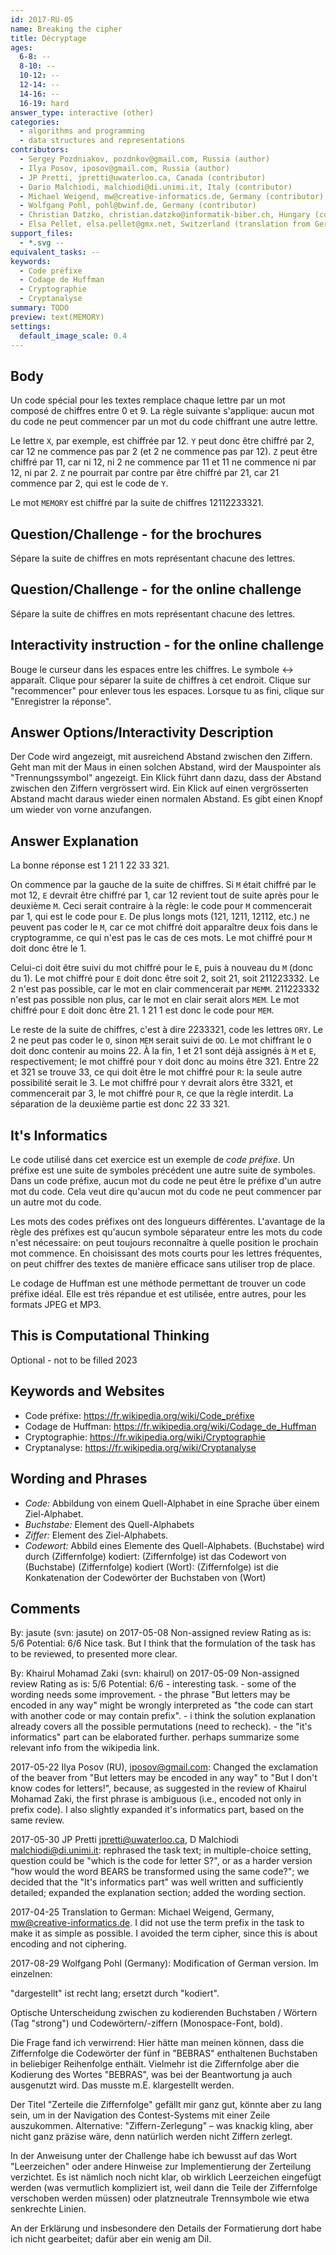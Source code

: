 ```yaml
---
id: 2017-RU-05
name: Breaking the cipher
title: Décryptage
ages:
  6-8: --
  8-10: --
  10-12: --
  12-14: --
  14-16: --
  16-19: hard
answer_type: interactive (other)
categories:
  - algorithms and programming
  - data structures and representations
contributors: 
  - Sergey Pozdniakov, pozdnkov@gmail.com, Russia (author)
  - Ilya Posov, iposov@gmail.com, Russia (author)
  - JP Pretti, jpretti@uwaterloo.ca, Canada (contributor)
  - Dario Malchiodi, malchiodi@di.unimi.it, Italy (contributor)
  - Michael Weigend, mw@creative-informatics.de, Germany (contributor)
  - Wolfgang Pohl, pohl@bwinf.de, Germany (contributor)
  - Christian Datzko, christian.datzko@informatik-biber.ch, Hungary (contributor)
  - Elsa Pellet, elsa.pellet@gmx.net, Switzerland (translation from German into French)
support_files:
  - *.svg --
equivalent_tasks: --
keywords:
  - Code préfixe
  - Codage de Huffman
  - Cryptographie
  - Cryptanalyse
summary: TODO
preview: text(MEMORY)
settings:
  default_image_scale: 0.4
---
```



## Body

Un code spécial pour les textes remplace chaque lettre par un mot composé de chiffres entre 0 et 9. La règle suivante s'applique: aucun mot du code ne peut commencer par un mot du code chiffrant une autre lettre.

Le lettre `X`, par exemple, est chiffrée par 12. `Y` peut donc être chiffré par 2, car 12 ne commence pas par 2 (et 2 ne commence pas par 12). `Z` peut être chiffré par 11, car ni 12, ni 2 ne commence par 11 et 11 ne commence ni par 12, ni par 2. `Z` ne pourrait par contre par être chiffré par 21, car 21 commence par 2, qui est le code de `Y`.

Le mot `MEMORY` est chiffré par la suite de chiffres 12112233321.

## Question/Challenge - for the brochures

Sépare la suite de chiffres en mots représentant chacune des lettres.

## Question/Challenge - for the online challenge

Sépare la suite de chiffres en mots représentant chacune des lettres.

## Interactivity instruction - for the online challenge

Bouge le curseur dans les espaces entre les chiffres. Le symbole <-> apparaît. Clique pour séparer la suite de chiffres à cet endroit. Clique sur "recommencer" pour enlever tous les espaces. Lorsque tu as fini, clique sur "Enregistrer la réponse".

## Answer Options/Interactivity Description

Der Code wird angezeigt, mit ausreichend Abstand zwischen den Ziffern.  Geht man mit der Maus in einen solchen Abstand, wird der Mauspointer als "Trennungssymbol" angezeigt.  Ein Klick führt dann dazu, dass der Abstand zwischen den Ziffern vergrössert wird.  Ein Klick auf einen vergrösserten Abstand macht daraus wieder einen normalen Abstand. Es gibt einen Knopf um wieder von vorne anzufangen.


## Answer Explanation

La bonne réponse est 1 21 1 22 33 321.

On commence par la gauche de la suite de chiffres. Si `M` était chiffré par le mot 12, `E` devrait être chiffré par 1, car 12 revient tout de suite après pour le deuxième `M`. Ceci serait contraire à la règle: le code pour `M` commencerait par 1, qui est le code pour `E`. De plus longs mots (121, 1211, 12112, etc.) ne peuvent pas coder le `M`, car ce mot chiffré doit apparaître deux fois dans le cryptogramme, ce qui n'est pas le cas de ces mots. Le mot chiffré pour `M` doit donc être le 1.

Celui-ci doit être suivi du mot chiffré pour le `E`, puis à nouveau du `M` (donc du 1). Le mot chiffré pour `E` doit donc être soit 2, soit 21, soit 211223332. Le 2 n'est pas possible, car le mot en clair commencerait par `MEMM`. 211223332 n'est pas possible non plus, car le mot en clair serait alors `MEM`. Le mot chiffré pour `E` doit donc être 21. 1 21 1 est donc le code pour `MEM`.

Le reste de la suite de chiffres, c'est à dire 2233321, code les lettres `ORY`. Le 2 ne peut pas coder le `O`, sinon `MEM` serait suivi de `OO`. Le mot chiffrant le `O` doit donc contenir au moins 22. À la fin, 1 et 21 sont déjà assignés à `M` et `E`, respectivement; le mot chiffré pour `Y` doit donc au moins être 321. Entre 22 et 321 se trouve 33, ce qui doit être le mot chiffré pour `R`: la seule autre possibilité serait le 3. Le mot chiffré pour `Y` devrait alors être 3321, et commencerait par 3, le mot chiffré pour `R`, ce que la règle interdit. La séparation de la deuxième partie est donc 22 33 321.

## It's Informatics

Le code utilisé dans cet exercice est un exemple de _code préfixe_. Un préfixe est une suite de symboles précédent une autre suite de symboles. Dans un code préfixe, aucun mot du code ne peut être le préfixe d'un autre mot du code. Cela veut dire qu'aucun mot du code ne peut commencer par un autre mot du code.

Les mots des codes préfixes ont des longueurs différentes. L'avantage de la règle des préfixes est qu'aucun symbole séparateur entre les mots du code n'est nécessaire: on peut toujours reconnaître à quelle position le prochain mot commence. En choisissant des mots courts pour les lettres fréquentes, on peut chiffrer des textes de manière efficace sans utiliser trop de place.

Le codage de Huffman est une méthode permettant de trouver un code préfixe idéal. Elle est très répandue et est utilisée, entre autres, pour les formats JPEG et MP3.

## This is Computational Thinking

Optional - not to be filled 2023

## Keywords and Websites

- Code préfixe: https://fr.wikipedia.org/wiki/Code_préfixe
- Codage de Huffman: https://fr.wikipedia.org/wiki/Codage_de_Huffman
- Cryptographie: https://fr.wikipedia.org/wiki/Cryptographie
- Cryptanalyse: https://fr.wikipedia.org/wiki/Cryptanalyse

## Wording and Phrases

- _Code:_ Abbildung von einem Quell-Alphabet in eine Sprache über einem Ziel-Alphabet.
- _Buchstabe:_ Element des Quell-Alphabets
- _Ziffer:_ Element des Ziel-Alphabets.
- _Codewort:_ Abbild eines Elemente des Quell-Alphabets.
(Buchstabe) wird durch (Ziffernfolge) kodiert: (Ziffernfolge) ist das Codewort von (Buchstabe)
(Ziffernfolge) kodiert (Wort): (Ziffernfolge) ist die Konkatenation der Codewörter der Buchstaben von (Wort)

## Comments

By: jasute  (svn: jasute) on 2017-05-08 Non-assigned review Rating as is: 5/6 Potential: 6/6 Nice task. But I think that the formulation of the task has to be reviewed, to presented more clear.

By: Khairul Mohamad Zaki (svn: khairul) on 2017-05-09 Non-assigned review Rating as is: 5/6 Potential: 6/6 - interesting task. - some of the wording needs some improvement. - the phrase "But letters may be encoded in any way" might be wrongly interpreted as "the code can start with another code or may contain prefix". - i think the solution explanation already covers all the possible permutations (need to recheck). - the "it's informatics" part can be elaborated further. perhaps summarize some relevant info from the wikipedia link.

2017-05-22 Ilya Posov (RU), iposov@gmail.com: 
Changed the exclamation of the beaver from "But letters may be encoded in any way" to "But I don't know codes for letters!", because, as suggested in the review of Khairul Mohamad Zaki, the first phrase is ambiguous (i.e., encoded not only in prefix code). I also slightly expanded it's informatics part, based on the same review.

2017-05-30 JP Pretti jpretti@uwaterloo.ca, D Malchiodi malchiodi@di.unimi.it: rephrased the task text; in multiple-choice setting, question could be "which is the code for letter S?", or as a harder version "how would the word BEARS be transformed using the same code?"; we decided that the "It's informatics part" was well written and sufficiently detailed; expanded the explanation section; added the wording section.

2017-04-25 Translation to German: Michael Weigend, Germany, mw@creative-informatics.de. I did not use the term prefix in the task to make it as simple as possible. I avoided the term cipher, since this is about encoding and not ciphering.

2017-08-29 Wolfgang Pohl (Germany): Modification of German version. Im einzelnen:

"dargestellt" ist recht lang; ersetzt durch "kodiert".

Optische Unterscheidung zwischen zu kodierenden Buchstaben / Wörtern (Tag "strong") und Codewörtern/-ziffern (Monospace-Font, bold).

Die Frage fand ich verwirrend: Hier hätte man meinen können, dass die Ziffernfolge die Codewörter der fünf in "BEBRAS" enthaltenen Buchstaben in beliebiger Reihenfolge enthält. Vielmehr ist die Ziffernfolge aber die Kodierung des Wortes "BEBRAS", was bei der Beantwortung ja auch ausgenutzt wird. Das musste m.E. klargestellt werden.

Der Titel "Zerteile die Ziffernfolge" gefällt mir ganz gut, könnte aber zu lang sein, um in der Navigation des Contest-Systems mit einer Zeile auszukommen. Alternative: "Ziffern-Zerlegung" – was knackig kling, aber nicht ganz präzise wäre, denn natürlich werden nicht Ziffern zerlegt.

In der Anweisung unter der Challenge habe ich bewusst auf das Wort "Leerzeichen" oder andere Hinweise zur Implementierung der Zerteilung verzichtet. Es ist nämlich noch nicht klar, ob wirklich Leerzeichen eingefügt werden (was vermutlich kompliziert ist, weil dann die Teile der Ziffernfolge verschoben werden müssen) oder platzneutrale Trennsymbole wie etwa senkrechte Linien.

An der Erklärung und insbesondere den Details der Formatierung dort habe ich nicht gearbeitet; dafür aber ein wenig am DiI.